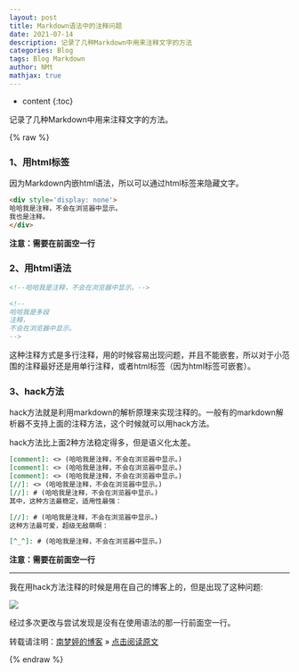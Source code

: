 ```yaml
---
layout: post
title: Markdown语法中的注释问题  
date: 2021-07-14
description: 记录了几种Markdown中用来注释文字的方法  
categories: Blog
tags: Blog Markdown
author: NMt
mathjax: true
---
```


* content
{:toc}

记录了几种Markdown中用来注释文字的方法。  

<div style='display: none'>
@@@@
</div>




{% raw %}

### 1、用html标签  

因为Markdown内嵌html语法，所以可以通过html标签来隐藏文字。  

```html
<div style='display: none'>
哈哈我是注释，不会在浏览器中显示。
我也是注释。
</div>
```

**注意：需要在前面空一行**

### 2、用html语法  

```html
<!--哈哈我是注释，不会在浏览器中显示。-->

<!--
哈哈我是多段
注释，
不会在浏览器中显示。
-->
```

这种注释方式是多行注释，用的时候容易出现问题，并且不能嵌套，所以对于小范围的注释最好还是用单行注释，或者html标签（因为html标签可嵌套）。  

### 3、hack方法  

hack方法就是利用markdown的解析原理来实现注释的。一般有的markdown解析器不支持上面的注释方法，这个时候就可以用hack方法。

hack方法比上面2种方法稳定得多，但是语义化太差。

```markdown
[comment]: <> (哈哈我是注释，不会在浏览器中显示。)
[comment]: <> (哈哈我是注释，不会在浏览器中显示。)
[comment]: <> (哈哈我是注释，不会在浏览器中显示。)
[//]: <> (哈哈我是注释，不会在浏览器中显示。)
[//]: # (哈哈我是注释，不会在浏览器中显示。)
其中，这种方法最稳定，适用性最强：

[//]: # (哈哈我是注释，不会在浏览器中显示。)
这种方法最可爱，超级无敌萌啊：

[^_^]: # (哈哈我是注释，不会在浏览器中显示。)
```

**注意：需要在前面空一行**

---

我在用hack方法注释的时候是用在自己的博客上的，但是出现了这种问题:  

![][pt_01]

经过多次更改与尝试发现是没有在使用语法的那一行前面空一行。

转载请注明：[南梦婷的博客](https://norah2.github.io) » [点击阅读原文](https://norah2.github.io/2021/07/14/Annotation/) 

<!--本文用到的链接-->

[pt_01]: https://nora-blogimg.oss-cn-hangzhou.aliyuncs.com/BlogImage/50_Annotation/01.png

{% endraw %}
